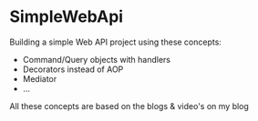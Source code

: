 # SimpleWebApi

Building a simple Web API project using these concepts:

* Command/Query objects with handlers
* Decorators instead of AOP
* Mediator
* ...

All these concepts are based on the blogs & video's on my blog
